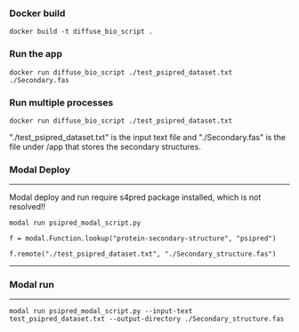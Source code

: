 
### Docker build
```
docker build -t diffuse_bio_script .
```
### Run the app
```
docker run diffuse_bio_script ./test_psipred_dataset.txt ./Secondary.fas
```
### Run multiple processes
```
docker run diffuse_bio_script ./test_psipred_dataset.txt
```

"./test_psipred_dataset.txt" is the input text file and "./Secondary.fas" is the file under /app that stores the secondary structures. 

### Modal Deploy
----
Modal deploy and run require s4pred package installed, which is not resolved!!

```
modal run psipred_modal_script.py

f = modal.Function.lookup("protein-secondary-structure", "psipred")

f.remote("./test_psipred_dataset.txt", "./Secondary_structure.fas")
```
----

### Modal run
----
```
modal run psipred_modal_script.py --input-text test_psipred_dataset.txt --output-directory ./Secondary_structure.fas
```
